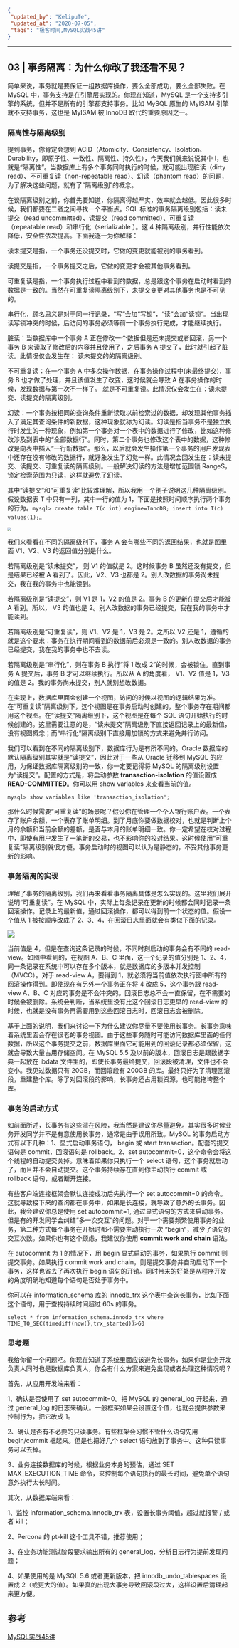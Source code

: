 ```json
{
 "updated_by": "KelipuTe",
 "updated_at": "2020-07-05",
 "tags": "极客时间,MySQL实战45讲"
}
```

---

## 03 | 事务隔离：为什么你改了我还看不见？

简单来说，事务就是要保证一组数据库操作，要么全部成功，要么全部失败。在 MySQL 中，事务支持是在引擎层实现的。你现在知道，MySQL 是一个支持多引擎的系统，但并不是所有的引擎都支持事务。比如 MySQL  原生的 MyISAM 引擎就不支持事务，这也是 MyISAM 被 InnoDB 取代的重要原因之一。

### 隔离性与隔离级别

提到事务，你肯定会想到 ACID（Atomicity、Consistency、Isolation、Durability，即原子性、一致性、隔离性、持久性），今天我们就来说说其中 I，也就是“隔离性”。当数据库上有多个事务同时执行的时候，就可能出现脏读（dirty read）、不可重复读（non-repeatable read）、幻读（phantom  read）的问题，为了解决这些问题，就有了“隔离级别”的概念。

在谈隔离级别之前，你首先要知道，你隔离得越严实，效率就会越低。因此很多时候，我们都要在二者之间寻找一个平衡点。SQL 标准的事务隔离级别包括：读未提交（read uncommitted）、读提交（read committed）、可重复读（repeatable  read）和串行化（serializable  ）。这 4 种隔离级别，并行性能依次降低，安全性依次提高。下面我逐一为你解释：

读未提交是指，一个事务还没提交时，它做的变更就能被别的事务看到。

读提交是指，一个事务提交之后，它做的变更才会被其他事务看到。

可重复读是指，一个事务执行过程中看到的数据，总是跟这个事务在启动时看到的数据是一致的。当然在可重复读隔离级别下，未提交变更对其他事务也是不可见的。

串行化，顾名思义是对于同一行记录，“写”会加“写锁”，“读”会加“读锁”。当出现读写锁冲突的时候，后访问的事务必须等前一个事务执行完成，才能继续执行。

脏读：当数据库中一个事务 A 正在修改一个数据但是还未提交或者回滚，另一个事务 B 来读取了修改后的内容并且使用了，之后事务 A 提交了，此时就引起了脏读。此情况仅会发生在： 读未提交的的隔离级别。

不可重复读：在一个事务 A 中多次操作数据，在事务操作过程中(未最终提交)，事务 B 也才做了处理，并且该值发生了改变，这时候就会导致 A 在事务操作的时候，发现数据与第一次不一样了。 就是不可重复读。此情况仅会发生在：读未提交、读提交的隔离级别。

幻读：一个事务按相同的查询条件重新读取以前检索过的数据，却发现其他事务插入了满足其查询条件的新数据，这种现象就称为幻读。幻读是指当事务不是独立执行时发生的一种现象，例如第一个事务对一个表中的数据进行了修改，比如这种修改涉及到表中的“全部数据行”。同时，第二个事务也修改这个表中的数据，这种修改是向表中插入“一行新数据”。那么，以后就会发生操作第一个事务的用户发现表中还存在没有修改的数据行，就好象发生了幻觉一样。此情况会回发生在：读未提交、读提交、可重复读的隔离级别。一般解决幻读的方法是增加范围锁 RangeS，锁定检索范围为只读，这样就避免了幻读。

其中“读提交”和“可重复读”比较难理解，所以我用一个例子说明这几种隔离级别。假设数据表 T 中只有一列，其中一行的值为 1，下面是按照时间顺序执行两个事务的行为。`mysql> create table T(c int) engine=InnoDB; insert into T(c) values(1);`。

<img src="../../Image/03-MySQLSZ45J_img01.png" style="zoom: 50%;" />

我们来看看在不同的隔离级别下，事务 A  会有哪些不同的返回结果，也就是图里面 V1、V2、V3 的返回值分别是什么。

若隔离级别是“读未提交”， 则 V1 的值就是 2。这时候事务 B  虽然还没有提交，但是结果已经被 A 看到了。因此，V2、V3 也都是 2。别人改数据的事务尚未提交，我在我的事务中也能读到。

若隔离级别是“读提交”，则 V1 是 1，V2 的值是 2。事务 B  的更新在提交后才能被 A 看到。所以， V3 的值也是 2。别人改数据的事务已经提交，我在我的事务中才能读到。

若隔离级别是“可重复读”，则 V1、V2 是 1，V3 是 2。之所以 V2 还是  1，遵循的就是这个要求：事务在执行期间看到的数据前后必须是一致的。别人改数据的事务已经提交，我在我的事务中也不去读。

若隔离级别是“串行化”，则在事务 B 执行“将 1 改成  2”的时候，会被锁住。直到事务 A 提交后，事务 B 才可以继续执行。所以从 A 的角度看， V1、V2 值是 1，V3 的值是 2。我的事务尚未提交，别人就别想改数据。

在实现上，数据库里面会创建一个视图，访问的时候以视图的逻辑结果为准。在“可重复读”隔离级别下，这个视图是在事务启动时创建的，整个事务存在期间都用这个视图。在“读提交”隔离级别下，这个视图是在每个 SQL  语句开始执行的时候创建的。这里需要注意的是，“读未提交”隔离级别下直接返回记录上的最新值，没有视图概念；而“串行化”隔离级别下直接用加锁的方式来避免并行访问。

我们可以看到在不同的隔离级别下，数据库行为是有所不同的。Oracle 数据库的默认隔离级别其实就是“读提交”，因此对于一些从 Oracle 迁移到 MySQL 的应用，为保证数据库隔离级别的一致，你一定要记得将  MySQL 的隔离级别设置为“读提交”。配置的方式是，将启动参数 **transaction-isolation** 的值设置成  **READ-COMMITTED**。你可以用 show variables 来查看当前的值。

```mysql
mysql> show variables like 'transaction_isolation';
```

那什么时候需要“可重复读”的场景呢？假设你在管理一个个人银行账户表。一个表存了账户余额，一个表存了账单明细。到了月底你要做数据校对，也就是判断上个月的余额和当前余额的差额，是否与本月的账单明细一致。你一定希望在校对过程中，即使有用户发生了一笔新的交易，也不影响你的校对结果。这时候使用“可重复读”隔离级别就很方便。事务启动时的视图可以认为是静态的，不受其他事务更新的影响。

### 事务隔离的实现

理解了事务的隔离级别，我们再来看看事务隔离具体是怎么实现的。这里我们展开说明“可重复读”。在 MySQL 中，实际上每条记录在更新的时候都会同时记录一条回滚操作。记录上的最新值，通过回滚操作，都可以得到前一个状态的值。假设一个值从 1  被按顺序改成了 2、3、4，在回滚日志里面就会有类似下面的记录。

![](../../Image/03-MySQLSZ45J_img02.png)

当前值是  4，但是在查询这条记录的时候，不同时刻启动的事务会有不同的 read-view。如图中看到的，在视图 A、B、C 里面，这一个记录的值分别是  1、2、4，同一条记录在系统中可以存在多个版本，就是数据库的多版本并发控制（MVCC）。对于 read-view A，要得到  1，就必须将当前值依次执行图中所有的回滚操作得到。即使现在有另外一个事务正在将 4 改成 5，这个事务跟 read-view  A、B、C  对应的事务是不会冲突的。回滚日志总不会一直保留，在不需要的时候会被删除。系统会判断，当系统里没有比这个回滚日志更早的 read-view 的时候，也就是没有事务再需要用到这些回滚日志时，回滚日志会被删除。

基于上面的说明，我们来讨论一下为什么建议你尽量不要使用长事务。长事务意味着系统里面会存在很老的事务视图。由于这些事务随时可能访问数据库里面的任何数据，所以这个事务提交之前，数据库里面它可能用到的回滚记录都必须保留，这就会导致大量占用存储空间。在 MySQL 5.5 及以前的版本，回滚日志是跟数据字典一起放在 ibdata  文件里的，即使长事务最终提交，回滚段被清理，文件也不会变小。我见过数据只有 20GB，而回滚段有 200GB  的库。最终只好为了清理回滚段，重建整个库。除了对回滚段的影响，长事务还占用锁资源，也可能拖垮整个库。

### 事务的启动方式

如前面所述，长事务有这些潜在风险，我当然是建议你尽量避免。其实很多时候业务开发同学并不是有意使用长事务，通常是由于误用所致。MySQL 的事务启动方式有以下几种：1、显式启动事务语句， begin 或 start transaction。配套的提交语句是 commit，回滚语句是  rollback。2、set autocommit=0，这个命令会将这个线程的自动提交关掉。意味着如果你只执行一个 select  语句，这个事务就启动了，而且并不会自动提交。这个事务持续存在直到你主动执行 commit 或 rollback 语句，或者断开连接。

有些客户端连接框架会默认连接成功后先执行一个 set autocommit=0 的命令。这就导致接下来的查询都在事务中，如果是长连接，就导致了意外的长事务。因此，我会建议你总是使用 set autocommit=1, 通过显式语句的方式来启动事务。但是有的开发同学会纠结“多一次交互”的问题。对于一个需要频繁使用事务的业务，第二种方式每个事务在开始时都不需要主动执行一次 “begin”，减少了语句的交互次数。如果你也有这个顾虑，我建议你使用 **commit work and chain** 语法。

在 autocommit 为 1 的情况下，用  begin 显式启动的事务，如果执行 commit 则提交事务。如果执行 commit work and  chain，则是提交事务并自动启动下一个事务，这样也省去了再次执行 begin  语句的开销。同时带来的好处是从程序开发的角度明确地知道每个语句是否处于事务中。

你可以在 information_schema 库的 innodb_trx 这个表中查询长事务，比如下面这个语句，用于查找持续时间超过 60s 的事务。

````mysql
select * from information_schema.innodb_trx where TIME_TO_SEC(timediff(now(),trx_started))>60
````

### 思考题

我给你留一个问题吧。你现在知道了系统里面应该避免长事务，如果你是业务开发负责人同时也是数据库负责人，你会有什么方案来避免出现或者处理这种情况呢？

首先，从应用开发端来看：

1、确认是否使用了 set autocommit=0。把 MySQL 的 general_log 开起来，通过 general_log 的日志来确认。一般框架如果会设置这个值，也就会提供参数来控制行为，把它改成 1。

2、确认是否有不必要的只读事务。有些框架会习惯不管什么语句先用 begin/commit 框起来。但是也把好几个 select 语句放到了事务中。这种只读事务可以去掉。

3、业务连接数据库的时候，根据业务本身的预估，通过 SET MAX_EXECUTION_TIME 命令，来控制每个语句执行的最长时间，避免单个语句意外执行太长时间。

其次，从数据库端来看：

1、监控 information_schema.Innodb_trx 表，设置长事务阈值，超过就报警 / 或者 kill；

2、Percona 的 pt-kill 这个工具不错，推荐使用；

3、在业务功能测试阶段要求输出所有的 general_log，分析日志行为提前发现问题；

4、如果使用的是 MySQL  5.6 或者更新版本，把 innodb_undo_tablespaces 设置成 2（或更大的值）。如果真的出现大事务导致回滚段过大，这样设置后清理起来更方便。

## 参考

[MySQL实战45讲](https://time.geekbang.org/column/intro/139)

